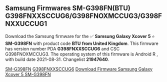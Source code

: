 <h2>Samsung Firmwares SM-G398FN(BTU) G398FNXXSCCUG6/G398FNOXMCCUG3/G398FNXXUCCUG1</h2>
Download the Samsung firmware for the ✅ <strong>Samsung Galaxy Xcover 5 </strong> ⭐ <strong>SM-G398FN</strong> with product code <strong>BTU</strong> <strong> from United Kingdom</strong>. This firmware has version number PDA <strong>G398FNXXSCCUG6</strong> and CSC G398FNOXMCCUG3. The operating system of this firmware is Android R , with build date 2021-08-31. Changelist <strong>21947640</strong>.


[SM-G398FN](https://samfirm.shop/samsung/model/SM-G398FN)
[G398FNXXSCCUG6](https://samfirm.shop/samsung/pda/G398FNXXSCCUG6)
[Download Firmware Samsung Galaxy Xcover 5 SM-G398FN](https://samfirm.shop/samsung/firmware/452070)
